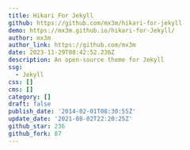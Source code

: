 ```yaml
---
title: Hikari For Jekyll
github: https://github.com/mx3m/hikari-for-jekyll
demo: https://mx3m.github.io/hikari-for-Jekyll/
author: mx3m
author_link: https://github.com/mx3m
date: 2023-11-29T08:42:52.236Z
description: An open-source theme for Jekyll
ssg:
  - Jekyll
css: []
cms: []
category: []
draft: false
publish_date: '2014-02-01T08:30:55Z'
update_date: '2021-08-02T22:20:25Z'
github_star: 236
github_fork: 87
---
```

